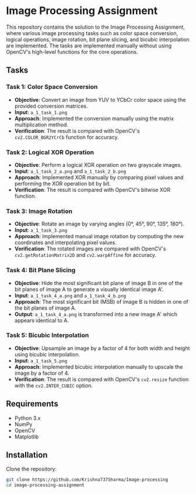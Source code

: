 # Image Processing Assignment

This repository contains the solution to the Image Processing Assignment, where various image processing tasks such as color space conversion, logical operations, image rotation, bit plane slicing, and bicubic interpolation are implemented. The tasks are implemented manually without using OpenCV's high-level functions for the core operations.

## Tasks

### Task 1: Color Space Conversion
- **Objective**: Convert an image from YUV to YCbCr color space using the provided conversion matrices.
- **Input**: `a_1_task_1.png`
- **Approach**: Implemented the conversion manually using the matrix multiplication method.
- **Verification**: The result is compared with OpenCV's `cv2.COLOR_BGR2YCrCb` function for accuracy.

### Task 2: Logical XOR Operation
- **Objective**: Perform a logical XOR operation on two grayscale images.
- **Input**: `a_1_task_2_a.png` and `a_1_task_2_b.png`
- **Approach**: Implemented XOR manually by comparing pixel values and performing the XOR operation bit by bit.
- **Verification**: The result is compared with OpenCV's bitwise XOR function.

### Task 3: Image Rotation
- **Objective**: Rotate an image by varying angles (0°, 45°, 90°, 135°, 180°).
- **Input**: `a_1_task_3.png`
- **Approach**: Implemented manual image rotation by computing the new coordinates and interpolating pixel values.
- **Verification**: The rotated images are compared with OpenCV's `cv2.getRotationMatrix2D` and `cv2.warpAffine` for accuracy.

### Task 4: Bit Plane Slicing
- **Objective**: Hide the most significant bit plane of image B in one of the bit planes of image A to generate a visually identical image A'.
- **Input**: `a_1_task_4_a.png` and `a_1_task_4_b.png`
- **Approach**: The most significant bit (MSB) of image B is hidden in one of the bit planes of image A.
- **Output**: `a_1_task_4_a.png` is transformed into a new image A' which appears identical to A.

### Task 5: Bicubic Interpolation
- **Objective**: Upsample an image by a factor of 4 for both width and height using bicubic interpolation.
- **Input**: `a_1_task_5.png`
- **Approach**: Implemented bicubic interpolation manually to upscale the image by a factor of 4.
- **Verification**: The result is compared with OpenCV's `cv2.resize` function with the `cv2.INTER_CUBIC` option.

## Requirements
- Python 3.x
- NumPy
- OpenCV
- Matplotlib

## Installation

Clone the repository:

```bash
git clone https://github.com/Krishna737Sharma/Image-processing
cd image-processing-assignment
